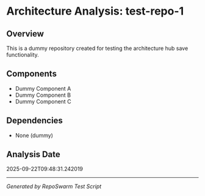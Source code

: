 # Architecture Analysis: test-repo-1

## Overview
This is a dummy repository created for testing the architecture hub save functionality.

## Components
- Dummy Component A
- Dummy Component B
- Dummy Component C

## Dependencies
- None (dummy)

## Analysis Date
2025-09-22T09:48:31.242019

---
*Generated by RepoSwarm Test Script*
